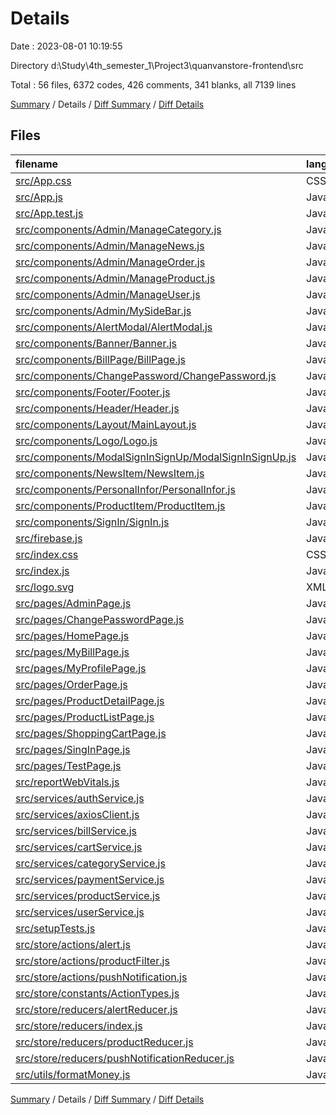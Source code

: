 # Details

Date : 2023-08-01 10:19:55

Directory d:\\Study\\4th_semester_1\\Project3\\quanvanstore-frontend\\src

Total : 56 files,  6372 codes, 426 comments, 341 blanks, all 7139 lines

[Summary](results.md) / Details / [Diff Summary](diff.md) / [Diff Details](diff-details.md)

## Files
| filename | language | code | comment | blank | total |
| :--- | :--- | ---: | ---: | ---: | ---: |
| [src/App.css](/src/App.css) | CSS | 0 | 38 | 1 | 39 |
| [src/App.js](/src/App.js) | JavaScript | 53 | 19 | 6 | 78 |
| [src/App.test.js](/src/App.test.js) | JavaScript | 7 | 0 | 2 | 9 |
| [src/components/Admin/ManageCategory.js](/src/components/Admin/ManageCategory.js) | JavaScript | 331 | 1 | 14 | 346 |
| [src/components/Admin/ManageNews.js](/src/components/Admin/ManageNews.js) | JavaScript | 332 | 2 | 12 | 346 |
| [src/components/Admin/ManageOrder.js](/src/components/Admin/ManageOrder.js) | JavaScript | 340 | 1 | 15 | 356 |
| [src/components/Admin/ManageProduct.js](/src/components/Admin/ManageProduct.js) | JavaScript | 639 | 4 | 26 | 669 |
| [src/components/Admin/ManageUser.js](/src/components/Admin/ManageUser.js) | JavaScript | 319 | 2 | 15 | 336 |
| [src/components/Admin/MySideBar.js](/src/components/Admin/MySideBar.js) | JavaScript | 315 | 1 | 6 | 322 |
| [src/components/AlertModal/AlertModal.js](/src/components/AlertModal/AlertModal.js) | JavaScript | 27 | 0 | 4 | 31 |
| [src/components/Banner/Banner.js](/src/components/Banner/Banner.js) | JavaScript | 10 | 0 | 2 | 12 |
| [src/components/BillPage/BillPage.js](/src/components/BillPage/BillPage.js) | JavaScript | 215 | 9 | 9 | 233 |
| [src/components/ChangePassword/ChangePassword.js](/src/components/ChangePassword/ChangePassword.js) | JavaScript | 153 | 0 | 5 | 158 |
| [src/components/Footer/Footer.js](/src/components/Footer/Footer.js) | JavaScript | 127 | 0 | 14 | 141 |
| [src/components/Header/Header.js](/src/components/Header/Header.js) | JavaScript | 377 | 3 | 20 | 400 |
| [src/components/Layout/MainLayout.js](/src/components/Layout/MainLayout.js) | JavaScript | 7 | 0 | 2 | 9 |
| [src/components/Logo/Logo.js](/src/components/Logo/Logo.js) | JavaScript | 12 | 0 | 2 | 14 |
| [src/components/ModalSignInSignUp/ModalSignInSignUp.js](/src/components/ModalSignInSignUp/ModalSignInSignUp.js) | JavaScript | 179 | 2 | 8 | 189 |
| [src/components/NewsItem/NewsItem.js](/src/components/NewsItem/NewsItem.js) | JavaScript | 51 | 2 | 5 | 58 |
| [src/components/PersonalInfor/PersonalInfor.js](/src/components/PersonalInfor/PersonalInfor.js) | JavaScript | 206 | 0 | 3 | 209 |
| [src/components/ProductItem/ProductItem.js](/src/components/ProductItem/ProductItem.js) | JavaScript | 108 | 5 | 4 | 117 |
| [src/components/SignIn/SignIn.js](/src/components/SignIn/SignIn.js) | JavaScript | 19 | 0 | 3 | 22 |
| [src/firebase.js](/src/firebase.js) | JavaScript | 30 | 4 | 4 | 38 |
| [src/index.css](/src/index.css) | CSS | 24 | 0 | 5 | 29 |
| [src/index.js](/src/index.js) | JavaScript | 27 | 3 | 5 | 35 |
| [src/logo.svg](/src/logo.svg) | XML | 1 | 0 | 0 | 1 |
| [src/pages/AdminPage.js](/src/pages/AdminPage.js) | JavaScript | 93 | 4 | 11 | 108 |
| [src/pages/ChangePasswordPage.js](/src/pages/ChangePasswordPage.js) | JavaScript | 221 | 1 | 6 | 228 |
| [src/pages/HomePage.js](/src/pages/HomePage.js) | JavaScript | 381 | 0 | 16 | 397 |
| [src/pages/MyBillPage.js](/src/pages/MyBillPage.js) | JavaScript | 106 | 1 | 4 | 111 |
| [src/pages/MyProfilePage.js](/src/pages/MyProfilePage.js) | JavaScript | 114 | 1 | 3 | 118 |
| [src/pages/OrderPage.js](/src/pages/OrderPage.js) | JavaScript | 396 | 0 | 21 | 417 |
| [src/pages/ProductDetailPage.js](/src/pages/ProductDetailPage.js) | JavaScript | 297 | 13 | 11 | 321 |
| [src/pages/ProductListPage.js](/src/pages/ProductListPage.js) | JavaScript | 266 | 12 | 12 | 290 |
| [src/pages/ShoppingCartPage.js](/src/pages/ShoppingCartPage.js) | JavaScript | 290 | 0 | 13 | 303 |
| [src/pages/SingInPage.js](/src/pages/SingInPage.js) | JavaScript | 8 | 0 | 2 | 10 |
| [src/pages/TestPage.js](/src/pages/TestPage.js) | JavaScript | 48 | 289 | 8 | 345 |
| [src/reportWebVitals.js](/src/reportWebVitals.js) | JavaScript | 12 | 0 | 2 | 14 |
| [src/services/authService.js](/src/services/authService.js) | JavaScript | 9 | 0 | 2 | 11 |
| [src/services/axiosClient.js](/src/services/axiosClient.js) | JavaScript | 25 | 4 | 5 | 34 |
| [src/services/billService.js](/src/services/billService.js) | JavaScript | 14 | 0 | 2 | 16 |
| [src/services/cartService.js](/src/services/cartService.js) | JavaScript | 29 | 0 | 2 | 31 |
| [src/services/categoryService.js](/src/services/categoryService.js) | JavaScript | 9 | 0 | 2 | 11 |
| [src/services/paymentService.js](/src/services/paymentService.js) | JavaScript | 9 | 0 | 2 | 11 |
| [src/services/productService.js](/src/services/productService.js) | JavaScript | 30 | 1 | 2 | 33 |
| [src/services/userService.js](/src/services/userService.js) | JavaScript | 9 | 0 | 2 | 11 |
| [src/setupTests.js](/src/setupTests.js) | JavaScript | 1 | 4 | 1 | 6 |
| [src/store/actions/alert.js](/src/store/actions/alert.js) | JavaScript | 7 | 0 | 1 | 8 |
| [src/store/actions/productFilter.js](/src/store/actions/productFilter.js) | JavaScript | 7 | 0 | 1 | 8 |
| [src/store/actions/pushNotification.js](/src/store/actions/pushNotification.js) | JavaScript | 7 | 0 | 1 | 8 |
| [src/store/constants/ActionTypes.js](/src/store/constants/ActionTypes.js) | JavaScript | 3 | 0 | 0 | 3 |
| [src/store/reducers/alertReducer.js](/src/store/reducers/alertReducer.js) | JavaScript | 17 | 0 | 4 | 21 |
| [src/store/reducers/index.js](/src/store/reducers/index.js) | JavaScript | 10 | 0 | 2 | 12 |
| [src/store/reducers/productReducer.js](/src/store/reducers/productReducer.js) | JavaScript | 20 | 0 | 4 | 24 |
| [src/store/reducers/pushNotificationReducer.js](/src/store/reducers/pushNotificationReducer.js) | JavaScript | 20 | 0 | 4 | 24 |
| [src/utils/formatMoney.js](/src/utils/formatMoney.js) | JavaScript | 5 | 0 | 3 | 8 |

[Summary](results.md) / Details / [Diff Summary](diff.md) / [Diff Details](diff-details.md)